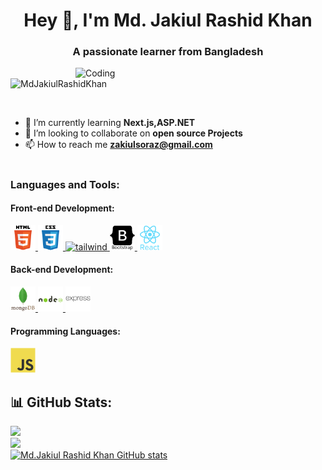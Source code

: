 <h1 align="center">Hey 👋, I'm Md. Jakiul Rashid Khan</h1>
<h3 align="center">
  A passionate learner from Bangladesh
</h3>
<img
  align="right" 
  alt="Coding" width="400" 
  src="https://images.chesscomfiles.com/uploads/v1/images_users/tiny_mce/Welsh-Corgi/phpGP6bAI.gif"
>
<p align="left">
  <img 
    src="https://komarev.com/ghpvc/?username=MdJakiulRashidKhan&label=Profile%20views&color=brightgreen&style=flat" 
    alt="MdJakiulRashidKhan" 
  /> 
</p>

<p align="left"> 
  <a href="https://twitter.com/" target="blank">
    <img src="https://img.shields.io/twitter/follow/?logo=twitter&style=for-the-badge" alt="" />
  </a> 
</p>

- 🌱 I’m currently learning **Next.js,ASP.NET**
- 👯 I’m looking to collaborate on **open source Projects**
- 📫 How to reach me **zakiulsoraz@gmail.com**

<!--
<h1 align="center"></h1>
<h3 align="left">Connect with me:</h3>
<p align="left">
  <a href="past link" target="blank">
    <img
      align="center"
      src="https://raw.githubusercontent.com/rahuldkjain/github-profile-readme-generator/master/src/images/icons/Social/linked-in-alt.svg"
      alt=""
      height="30"
      width="40"
  />
  </a>
</p>
-->

<h1 align="center"></h1>
<h3 align="left">Languages and Tools:</h3>

<h4 align="left">Front-end Development:</h4>
<p align="left">
  <a href="https://www.w3.org/html/" target="_blank" rel="noreferrer">
    <img
      src="https://raw.githubusercontent.com/devicons/devicon/master/icons/html5/html5-original-wordmark.svg"
      alt="html5"
      width="40"
      height="40"
    />
  </a>

  <a href="https://www.w3schools.com/css/" target="_blank" rel="noreferrer">
    <img
      src="https://raw.githubusercontent.com/devicons/devicon/master/icons/css3/css3-original-wordmark.svg"
      alt="css3"
      width="40"
      height="40"
    />
  </a>
  <a href="https://tailwindcss.com/" target="_blank" rel="noreferrer">
    <img
      src="https://www.vectorlogo.zone/logos/tailwindcss/tailwindcss-icon.svg"
      alt="tailwind"
      width="40"
      height="40"
    />
  </a>
  <a href="https://getbootstrap.com" target="_blank" rel="noreferrer">
    <img
      src="https://raw.githubusercontent.com/devicons/devicon/master/icons/bootstrap/bootstrap-plain-wordmark.svg"
      alt="bootstrap"
      width="40"
      height="40"
    />
  </a>
  <a href="https://reactjs.org/" target="_blank" rel="noreferrer"> 
    <img src="https://raw.githubusercontent.com/devicons/devicon/master/icons/react/react-original-wordmark.svg"
      alt="react" 
      width="40" 
      height="40"
      />
  </a>
</p>

<h4 align="left">Back-end Development:</h4>
<p align="left">
  <a href="https://www.mongodb.com/" target="_blank" rel="noreferrer"> 
    <img src="https://raw.githubusercontent.com/devicons/devicon/master/icons/mongodb/mongodb-original-wordmark.svg" 
      alt="mongodb"
      width="40" 
      height="40"
      /> 
  </a>
  <a href="https://nodejs.org" target="_blank" rel="noreferrer"> 
    <img src="https://raw.githubusercontent.com/devicons/devicon/master/icons/nodejs/nodejs-original-wordmark.svg" 
      alt="nodejs" 
      width="40" 
      height="40"
      /> 
  </a>
  <a href="https://expressjs.com" target="_blank" rel="noreferrer"> 
    <img src="https://raw.githubusercontent.com/devicons/devicon/master/icons/express/express-original-wordmark.svg" 
      alt="express" 
      width="40" 
      height="40"
      /> 
  </a>
</p>

<h4 align="left">Programming Languages:</h4>
<p align="left">
  <a
    href="https://developer.mozilla.org/en-US/docs/Web/JavaScript"
    target="_blank"
    rel="noreferrer"
  >
    <img
      src="https://raw.githubusercontent.com/devicons/devicon/master/icons/javascript/javascript-original.svg"
      alt="javascript"
      width="40"
      height="40"
    />
  </a>
</p>


## 📊 GitHub Stats:
![](https://github-readme-stats.vercel.app/api?username=MdJakiulRashidKhan&theme=default&hide_border=false&include_all_commits=false&count_private=false)<br/>
![](https://github-readme-streak-stats.herokuapp.com/?user=MdJakiulRashidKhan&theme=default&hide_border=false)<br/>
[![Md.Jakiul Rashid Khan GitHub stats](https://github-readme-stats.vercel.app/api?username=MdJakiulRashidKhan)](https://github.com/anuraghazra/github-readme-stats)

